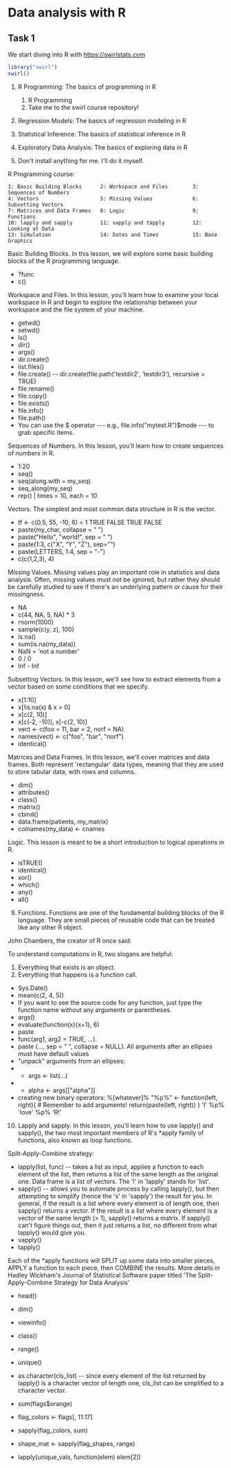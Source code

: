 # Data analysis with R

## Task 1

We start diving into R with https://swirlstats.com

``` r
library("swirl")
swirl()
```

1.  R Programming: The basics of programming in R

    1.  R Programming
    2.  Take me to the swirl course repository!

2.  Regression Models: The basics of regression modeling in R

3.  Statistical Inference: The basics of statistical inference in R

4.  Exploratory Data Analysis: The basics of exploring data in R

5.  Don't install anything for me. I'll do it myself.

R Programming course:

    1: Basic Building Blocks      2: Workspace and Files        3: Sequences of Numbers    
    4: Vectors                    5: Missing Values             6: Subsetting Vectors      
    7: Matrices and Data Frames   8: Logic                      9: Functions               
    10: lapply and sapply         11: vapply and tapply         12: Looking at Data         
    13: Simulation                14: Dates and Times           15: Base Graphics 

Basic Building Blocks. In this lesson, we will explore some basic building blocks of the R programming language.

- ?func
- c()

Workspace and Files. In this lesson, you'll learn how to examine your local workspace in R and begin to explore the relationship between your workspace and the file system of your machine.

- getwd()
- setwd()
- ls()
- dir()
- args()
- dir.create() 
- list.files()
- file.create()
-- dir.create(file.path('testdir2', 'testdir3'), recursive = TRUE)
- file.rename()
- file.copy()
- file.exists()
- file.info()
- file.path()
- You can use the $ operator --- e.g., file.info("mytest.R")$mode --- to grab specific items.

Sequences of Numbers. In this lesson, you'll learn how to create sequences of numbers in R.

- 1:20
- seq()
- seq(along.with = my_seq)
- seq_along(my_seq)
- rep() |  times = 10, each = 10

Vectors. The simplest and most common data structure in R is the vector.

- tf <- c(0.5, 55, -10, 6) < 1
TRUE FALSE  TRUE FALSE
- paste(my_char, collapse = " ")
- paste("Hello", "world!", sep = " ")
- paste(1:3, c("X", "Y", "Z"), sep="")
- paste(LETTERS, 1:4, sep = "-")
- c(c(1,2,3), 4)

Missing Values. Missing values play an important role in statistics and data analysis. Often, missing values must not be ignored, but rather they should be carefully studied to see if there's an underlying pattern or cause for their missingness.

- NA
- c(44, NA, 5, NA) * 3
- rnorm(1000)
- sample(c(y, z), 100)
- is.na()
- sum(is.na(my_data))
- NaN = 'not a number'
- 0 / 0
- Inf - Inf

Subsetting Vectors. In this lesson, we'll see how to extract elements from a vector based on some conditions that we specify.

- x[1:10]
- x[!is.na(x) & x > 0]
- x[c(2, 10)]
- x[c(-2, -10)], x[-c(2, 10)]
- vect <- c(foo = 11, bar = 2, norf = NA)
- names(vect) <- c("foo", "bar", "norf")
- identical()

Matrices and Data Frames. In this lesson, we'll cover matrices and data frames. Both represent 'rectangular' data types, meaning that they are used to store tabular data, with rows and columns.

- dim()
- attributes()
- class()
- matrix()
- cbind()
- data.frame(patients, my_matrix)
- colnames(my_data) <- cnames

Logic. This lesson is meant to be a short introduction to logical operations in R.

- isTRUE()
- identical()
- xor()
- which()
- any()
- all()

9. Functions. Functions are one of the fundamental building blocks of the R language. They are small pieces of reusable code that can be treated like any other R object.

John Chambers, the creator of R once said:

To understand computations in R, two slogans are helpful: 

1. Everything that exists is an object.
2. Everything that happens is a function call.

- Sys.Date()
- mean(c(2, 4, 5))
- If you want to see the source code for any function, just type the function name without any arguments or parentheses.
- args()
- evaluate(function(x){x+1}, 6)
- paste
- func(arg1, arg2 = TRUE, ...).  
- paste (..., sep = " ", collapse = NULL). All arguments after an ellipses must have default values
- "unpack" arguments from an ellipses:
- - args <- list(...)
- - alpha <- args[["alpha"]]
- creating new binary operators: %[whatever]%
"%p%" <- function(left, right){ # Remember to add arguments!
  return(paste(left, right))
}
'I' %p% 'love' %p% 'R!'

10. Lapply and sapply. In this lesson, you'll learn how to use lapply() and sapply(), the two most important members of R's *apply family of functions, also known as loop functions.

Split-Apply-Combine strategy:

- lapply(list, func) -- takes a list as input, applies a function to each element of the list, then returns a list of the same length as the original one. Data frame is a list of vectors. The 'l' in 'lapply' stands for 'list'.
- sapply() -- allows you to automate process by calling lapply(), but then attempting to simplify (hence the 's' in 'sapply') the result for you. In general, if the result is a list where every element is of length one, then sapply() returns a vector. If the result is a list where every element is a vector of the same length (> 1), sapply() returns a matrix. If sapply() can't figure things out, then it just returns a list, no  different from what lapply() would give you.
- vapply()
- tapply()

Each of the *apply functions will SPLIT up some data into smaller pieces, APPLY a function to each piece, then COMBINE the results. More details in Hadley Wickham's Journal of Statistical Software paper titled 'The Split-Apply-Combine Strategy for Data Analysis'

- head()
- dim()
- viewinfo()
- class()
- range()
- unique()

- as.character(cls_list) -- since every element of the list returned by lapply() is a character vector of length one, cls_list can be simplified to a character vector.

- sum(flags$orange)
- flag_colors <- flags[, 11:17]
- sapply(flag_colors, sum)
- shape_mat <- sapply(flag_shapes, range)
- lapply(unique_vals, function(elem) elem[2])



